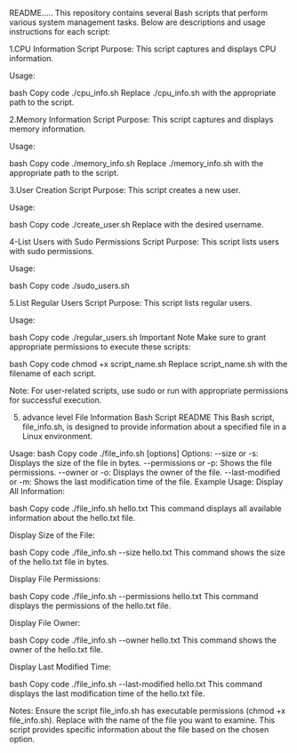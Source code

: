 README.....
This repository contains several Bash scripts that perform various system management tasks. Below are descriptions and usage instructions for each script:

1.CPU Information Script
Purpose: This script captures and displays CPU information.

Usage:

bash
Copy code
./cpu_info.sh
Replace ./cpu_info.sh with the appropriate path to the script.



2.Memory Information Script
Purpose: This script captures and displays memory information.

Usage:

bash
Copy code
./memory_info.sh
Replace ./memory_info.sh with the appropriate path to the script.




3.User Creation Script
Purpose: This script creates a new user.

Usage:

bash
Copy code
./create_user.sh <username>
Replace <username> with the desired username.




4-List Users with Sudo Permissions Script
Purpose: This script lists users with sudo permissions.

Usage:

bash
Copy code
./sudo_users.sh




5.List Regular Users Script
Purpose: This script lists regular users.

Usage:

bash
Copy code
./regular_users.sh
Important Note
Make sure to grant appropriate permissions to execute these scripts:

bash
Copy code
chmod +x script_name.sh
Replace script_name.sh with the filename of each script.

Note: For user-related scripts, use sudo or run with appropriate permissions for successful execution.


5. advance level
File Information Bash Script README
This Bash script, file_info.sh, is designed to provide information about a specified file in a Linux environment.

Usage:
bash
Copy code
./file_info.sh [options] <file-name>
Options:
--size or -s: Displays the size of the file in bytes.
--permissions or -p: Shows the file permissions.
--owner or -o: Displays the owner of the file.
--last-modified or -m: Shows the last modification time of the file.
Example Usage:
Display All Information:

bash
Copy code
./file_info.sh hello.txt
This command displays all available information about the hello.txt file.

Display Size of the File:

bash
Copy code
./file_info.sh --size hello.txt
This command shows the size of the hello.txt file in bytes.

Display File Permissions:

bash
Copy code
./file_info.sh --permissions hello.txt
This command displays the permissions of the hello.txt file.

Display File Owner:

bash
Copy code
./file_info.sh --owner hello.txt
This command shows the owner of the hello.txt file.

Display Last Modified Time:

bash
Copy code
./file_info.sh --last-modified hello.txt
This command displays the last modification time of the hello.txt file.

Notes:
Ensure the script file_info.sh has executable permissions (chmod +x file_info.sh).
Replace <file-name> with the name of the file you want to examine.
This script provides specific information about the file based on the chosen option.



